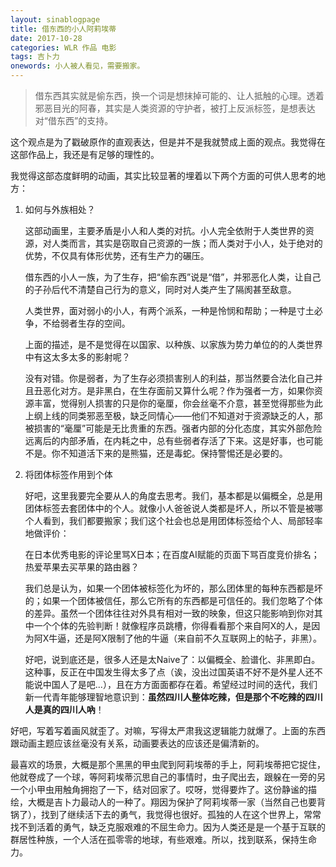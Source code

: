 ```yaml
---
layout: sinablogpage
title: 借东西的小人阿莉埃蒂
date: 2017-10-28
categories: WLR 作品 电影
tags: 吉卜力
onewords: 小人被人看见，需要搬家。
---
```

> 借东西其实就是偷东西，换一个词是想抹掉可能的、让人抵触的心理。透着邪恶目光的阿春，其实是人类资源的守护者，被打上反派标签，是想表达对“借东西”的支持。

这个观点是为了戳破原作的直观表达，但是并不是我就赞成上面的观点。我觉得在这部作品上，我还是有足够的理性的。

我觉得这部态度鲜明的动画，其实比较显著的埋着以下两个方面的可供人思考的地方：

1. 如何与外族相处？

    这部动画里，主要矛盾是小人和人类的对抗。小人完全依附于人类世界的资源，对人类而言，其实是窃取自己资源的一族；而人类对于小人，处于绝对的优势，不仅具有体形优势，还有生产力的碾压。

    借东西的小人一族，为了生存，把“偷东西”说是“借”，并邪恶化人类，让自己的子孙后代不清楚自己行为的意义，同时对人类产生了隔阂甚至敌意。

    人类世界，面对弱小的小人，有两个派系，一种是怜悯和帮助；一种是寸土必争，不给弱者生存的空间。

    上面的描述，是不是觉得在以国家、以种族、以家族为势力单位的的人类世界中有这太多太多的影射呢？

    没有对错。你是弱者，为了生存必须损害别人的利益，那当然要合法化自己并且丑恶化对方。是非黑白，在生存面前又算什么呢？作为强者一方，如果你资源丰富，觉得别人损害的只是你的毫厘，你会丝毫不介意，甚至觉得那些为此上纲上线的同类邪恶至极，缺乏同情心——他们不知道对于资源缺乏的人，那被损害的“毫厘”可能是无比贵重的东西。强者内部的分化态度，其实外部危险远离后的内部矛盾，在内耗之中，总有些弱者存活了下来。这是好事，也可能不是。你不知道活下来的是熊猫，还是毒蛇。保持警惕还是必要的。

2. 将团体标签作用到个体

    好吧，这里我要完全要从人的角度去思考。我们，基本都是以偏概全，总是用团体标签去套团体中的个人。就像小人爸爸说人类都是坏人，所以不管是被哪个人看到，我们都要搬家；我们这个社会也总是用团体标签给个人、局部轻率地做评价：

    在日本优秀电影的评论里骂X日本；在百度AI赋能的页面下骂百度竞价排名；热爱苹果去买苹果的路由器？

    我们总是认为，如果一个团体被标签化为坏的，那么团体里的每种东西都是坏的；如果一个团体被信任，那么它所有的东西都是可信任的。我们忽略了个体的差异。虽然一个团体往往对外具有相对一致的映象，但这只能影响到你对其中一个个体的先验判断！就像程序员跳槽，你得看看那个来自阿X的人，是因为阿X牛逼，还是阿X限制了他的牛逼（来自前不久互联网上的帖子，非黑）。

    好吧，说到底还是，很多人还是太Naive了：以偏概全、脸谱化、非黑即白。这种事，反正在中国发生得太多了点（诶，没出过国英语不好不是外星人还不能说中国人了是吧...），且在方方面面都存在着。希望经过时间的迭代，我们新一代青年能够理智地意识到：**虽然四川人整体吃辣，但是那个不吃辣的四川人是真的四川人吶**！

好吧，写着写着画风就歪了。对嘛，写得太严肃我这逻辑能力就爆了。上面的东西跟动画主题应该丝毫没有关系，动画要表达的应该还是偏清新的。

最喜欢的场景，大概是那个黑黑的甲虫爬到阿莉埃蒂的手上，阿莉埃蒂把它捉住，他就卷成了一个球，等阿莉埃蒂沉思自己的事情时，虫子爬出去，跟躲在一旁的另一个小甲虫用触角拥抱了一下，结对回家了。哎呀，觉得要炸了。这份静谧的描绘，大概是吉卜力最动人的一种了。翔因为保护了阿莉埃蒂一家（当然自己也要背锅了），找到了继续活下去的勇气，我觉得也很好。孤独的人在这个世界上，常常找不到活着的勇气，缺乏克服艰难的不屈生命力。因为人类还是是一个基于互联的群居性种族，一个人活在孤零零的地球，有些艰难。所以，找到联系，保持生命力。